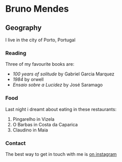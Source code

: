 # Bruno Mendes

## Geography

I live in the city of Porto, Portugal

### Reading

Three of my favourite books are:
- *100 years of solitude* by Gabriel Garcia Marquez
- *1984* by orwell
- *Ensaio sobre a Lucidez*  by José Saramago

### Food

Last night i dreamt about eating in these restaurants:
1. Pingarelho in Vizela
2. O Barbas in Costa da Caparica
3. Claudino in Maia

### Contact

The best way to get in touch with me is [on instagram](httpos://www.instagram.com/bruno_josime)

